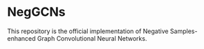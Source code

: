 # NegGCNs
This repository is the official implementation of Negative Samples-enhanced Graph Convolutional Neural Networks.
